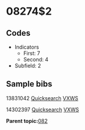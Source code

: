 # 08274$2

## Codes

-   Indicators
    -   First: 7
    -   Second: 4
-   Subfield: 2

## Sample bibs

13831042 [Quicksearch](https://search.library.yale.edu/catalog/13831042) [VXWS](http://prodorbis.library.yale.edu:7014/vxws/GetHoldingsService?bibId=13831042)

14302397 [Quicksearch](https://search.library.yale.edu/catalog/14302397) [VXWS](http://prodorbis.library.yale.edu:7014/vxws/GetHoldingsService?bibId=14302397)

**Parent topic:**[082](../../tags/082/082.md)

